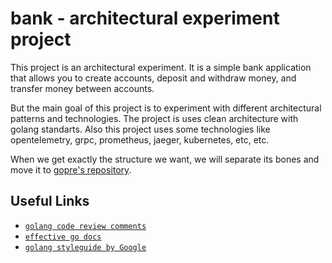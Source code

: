 # bank - architectural experiment project

This project is an architectural experiment. It is a simple bank application that allows you to create accounts, deposit and withdraw money, and transfer money between accounts.

But the main goal of this project is to experiment with different architectural patterns and technologies. The project is uses clean architecture with golang standarts. Also this project uses some technologies like opentelemetry, grpc, prometheus, jaeger, kubernetes, etc, etc.

When we get exactly the structure we want, we will separate its bones and move it to [gopre's repository](https://github.com/9ssi7/gopre).

## Useful Links

- [`golang code review comments`](https://go.dev/wiki/CodeReviewComments)
- [`effective go docs`](https://go.dev/doc/effective_go)
- [`golang styleguide by Google`](https://google.github.io/styleguide/go/decisions)